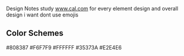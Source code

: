  Design Notes
study www.cal.com for every element design and overall design i want
dont use emojis

## Color Schemes
#808387 #F6F7F9 #FFFFFF
#35373A
#E2E4E6